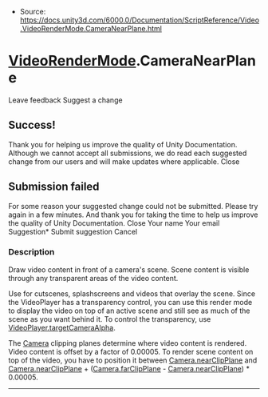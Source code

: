 * Source: https://docs.unity3d.com/6000.0/Documentation/ScriptReference/Video.VideoRenderMode.CameraNearPlane.html

#  [VideoRenderMode](https://docs.unity3d.com/6000.0/Documentation/ScriptReference/Video.VideoRenderMode.html).CameraNearPlane
Leave feedback
Suggest a change
## Success!
Thank you for helping us improve the quality of Unity Documentation. Although we cannot accept all submissions, we do read each suggested change from our users and will make updates where applicable.
Close
## Submission failed
For some reason your suggested change could not be submitted. Please <a>try again</a> in a few minutes. And thank you for taking the time to help us improve the quality of Unity Documentation.
Close
Your name Your email Suggestion* Submit suggestion
Cancel
### Description
Draw video content in front of a camera's scene.
Scene content is visible through any transparent areas of the video content.  
  
Use for cutscenes, splashscreens and videos that overlay the scene. Since the VideoPlayer has a transparency control, you can use this render mode to display the video on top of an active scene and still see as much of the scene as you want behind it. To control the transparency, use [VideoPlayer.targetCameraAlpha](https://docs.unity3d.com/6000.0/Documentation/ScriptReference/Video.VideoPlayer-targetCameraAlpha.html).  
  
The [Camera](https://docs.unity3d.com/6000.0/Documentation/ScriptReference/Camera.html) clipping planes determine where video content is rendered. Video content is offset by a factor of 0.00005. To render scene content on top of the video, you have to position it between [Camera.nearClipPlane](https://docs.unity3d.com/6000.0/Documentation/ScriptReference/Camera-nearClipPlane.html) and [Camera.nearClipPlane](https://docs.unity3d.com/6000.0/Documentation/ScriptReference/Camera-nearClipPlane.html) + ([Camera.farClipPlane](https://docs.unity3d.com/6000.0/Documentation/ScriptReference/Camera-farClipPlane.html) - [Camera.nearClipPlane](https://docs.unity3d.com/6000.0/Documentation/ScriptReference/Camera-nearClipPlane.html)) * 0.00005.
* * *
